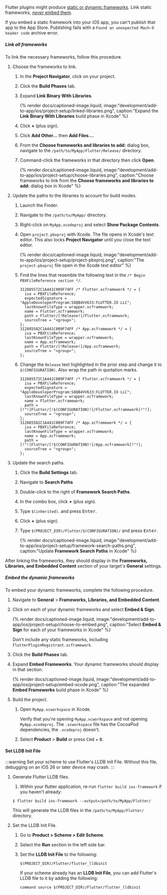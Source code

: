 Flutter plugins might produce [static or dynamic frameworks][].
Link static frameworks, [_never_ embed them][static-framework].

If you embed a static framework into your iOS app,
you can't publish that app to the App Store.
Publishing fails with a
`Found an unexpected Mach-O header code` archive error.

##### Link all frameworks

To link the necessary frameworks, follow this procedure.

1. Choose the frameworks to link.

   1. In the **Project Navigator**, click on your project.

   1. Click the **Build Phases** tab.

   1. Expand **Link Binary With Libraries**.

      {% render docs/captioned-image.liquid,
      image:"development/add-to-app/ios/project-setup/linked-libraries.png",
      caption:"Expand the **Link Binary With Libraries** build phase in Xcode" %}

   1. Click **+** (plus sign).

   1. Click **Add Other...** then **Add Files...**.

   1. From the **Choose frameworks and libraries to add:** dialog box,
      navigate to the `/path/to/MyApp/Flutter/Release/` directory.

   1. Command-click the frameworks in that directory then click **Open**.

      {% render docs/captioned-image.liquid,
      image:"development/add-to-app/ios/project-setup/choose-libraries.png",
      caption:"Choose frameworks to link from the **Choose frameworks and
      libraries to add:** dialog box in Xcode" %}

1. Update the paths to the libraries to account for build modes.

   1. Launch the Finder.

   1. Navigate to the `/path/to/MyApp/` directory.

   1. Right-click on `MyApp.xcodeproj` and select **Show Package
      Contents**.

   1. Open `project.pbxproj` with Xcode. The file opens in Xcode's text
      editor. This also locks **Project Navigator** until you close the text editor.

      {% render docs/captioned-image.liquid,
      image:"development/add-to-app/ios/project-setup/project-pbxproj.png",
      caption:"The `project-pbxproj` file open in the Xcode text editor" %}

   1. Find the lines that resemble the following text in the
      `/* Begin PBXFileReference section */`.

      ```text
      312885572C1A441C009F74FF /* Flutter.xcframework */ = {
        isa = PBXFileReference;
        expectedSignature = "AppleDeveloperProgram:S8QB4VV633:FLUTTER.IO LLC";
        lastKnownFileType = wrapper.xcframework;
        name = Flutter.xcframework;
        path = Flutter/[!Release!]/Flutter.xcframework;
        sourceTree = "<group>";
      };
      312885582C1A441C009F74FF /* App.xcframework */ = {
        isa = PBXFileReference;
        lastKnownFileType = wrapper.xcframework;
        name = App.xcframework;
        path = Flutter/[!Release!]/App.xcframework;
        sourceTree = "<group>";
      };
      ```

   1. Change the `Release` text highlighted in the prior step
      and change it to `$(CONFIGURATION)`. Also wrap the path in
      quotation marks.

      ```text
      312885572C1A441C009F74FF /* Flutter.xcframework */ = {
        isa = PBXFileReference;
        expectedSignature = "AppleDeveloperProgram:S8QB4VV633:FLUTTER.IO LLC";
        lastKnownFileType = wrapper.xcframework;
        name = Flutter.xcframework;
        path = [!"!]Flutter/[!$(CONFIGURATION)!]/Flutter.xcframework[!"!];
        sourceTree = "<group>";
      };
      312885582C1A441C009F74FF /* App.xcframework */ = {
        isa = PBXFileReference;
        lastKnownFileType = wrapper.xcframework;
        name = App.xcframework;
        path = [!"!]Flutter/[!$(CONFIGURATION)!]/App.xcframework[!"!];
        sourceTree = "<group>";
      };
      ```

1. Update the search paths.

   1. Click the **Build Settings** tab.

   1. Navigate to **Search Paths**

   1. Double-click to the right of **Framework Search Paths**.

   1. In the combo box, click **+** (plus sign).

   1. Type `$(inherited)`.
      and press <kbd>Enter</kbd>.

   1. Click **+** (plus sign).

   1. Type `$(PROJECT_DIR)/Flutter/$(CONFIGURATION)/`
      and press <kbd>Enter</kbd>.

      {% render docs/captioned-image.liquid, image:"development/add-to-app/ios/project-setup/framework-search-paths.png", caption:"Update **Framework Search Paths** in Xcode" %}

After linking the frameworks, they should display in the
**Frameworks, Libraries, and Embedded Content**
section of your target's **General** settings.

##### Embed the dynamic frameworks

To embed your dynamic frameworks, complete the following procedure.

1. Navigate to **General** <span aria-label="and then">></span>
   **Frameworks, Libraries, and Embedded Content**.

1. Click on each of your dynamic frameworks and select **Embed & Sign**.

   {% render docs/captioned-image.liquid,
   image:"development/add-to-app/ios/project-setup/choose-to-embed.png",
   caption:"Select **Embed & Sign** for each of your frameworks in Xcode" %}

   Don't include any static frameworks,
   including `FlutterPluginRegistrant.xcframework`.

1. Click the **Build Phases** tab.

1. Expand **Embed Frameworks**.
   Your dynamic frameworks should display in that section.

   {% render docs/captioned-image.liquid,
   image:"development/add-to-app/ios/project-setup/embed-xcode.png",
   caption:"The expanded **Embed Frameworks** build phase in Xcode" %}

1. Build the project.

   1. Open `MyApp.xcworkspace` in Xcode.

      Verify that you're opening `MyApp.xcworkspace` and
      not opening `MyApp.xcodeproj`.
      The `.xcworkspace` file has the CocoaPod dependencies,
      the `.xcodeproj` doesn't.

   1. Select **Product** <span aria-label="and then">></span>
      **Build** or press <kbd>Cmd</kbd> + <kbd>B</kbd>.

#### Set LLDB Init File

:::warning
Set your scheme to use Flutter's LLDB Init File. Without this file, debugging
on an iOS 26 or later device may crash.
:::

1. Generate Flutter LLDB files.

   1. Within your flutter application, re-run `flutter build ios-framework` if
      you haven't already:

   ```console
   $ flutter build ios-framework --output=/path/to/MyApp/Flutter/
   ```

   This will generate the LLDB files in the `/path/to/MyApp/Flutter/` directory.

1. Set the LLDB Init File.

   1. Go to **Product > Scheme > Edit Scheme**.

   1. Select the **Run** section in the left side bar.

   1. Set the **LLDB Init File** to the following:

      ```console
      $(PROJECT_DIR)/Flutter/flutter_lldbinit
      ```

      If your scheme already has an **LLDB Init File**, you can add Flutter's
      LLDB file to it by adding the following:

      ```console
      command source $(PROJECT_DIR)/Flutter/flutter_lldbinit
      ```

[static or dynamic frameworks]: https://stackoverflow.com/questions/32591878/ios-is-it-a-static-or-a-dynamic-framework
[static-framework]: https://developer.apple.com/library/archive/technotes/tn2435/_index.html
